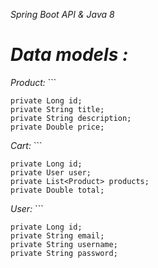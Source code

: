 *Spring Boot API & Java 8*

*Data models :*
====================

*Product:*
	```
	
	private Long id;
	private String title;
	private String description;
	private Double price;
	
*Cart:*
	```
	
	private Long id;
	private User user;
	private List<Product> products;
	private Double total;
	
	
*User:*
	```
	
	private Long id;
	private String email;
	private String username;
	private String password;
		